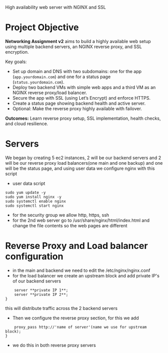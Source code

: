 High availability web server with NGINX and SSL

# Project Objective

**Networking Assignment v2** aims to build a highly available web setup using multiple backend servers, an NGINX reverse proxy, and SSL encryption.

Key goals:

- Set up domain and DNS with two subdomains: one for the app (`app.yourdomain.com`) and one for a status page (`status.yourdomain.com`).
- Deploy two backend VMs with simple web apps and a third VM as an NGINX reverse proxy/load balancer.
- Secure the app with SSL (using Let’s Encrypt) and enforce HTTPS.
- Create a status page showing backend health and active server.
- Optional: Make the reverse proxy highly available with failover.

**Outcomes:** Learn reverse proxy setup, SSL implementation, health checks, and cloud resilience.  

# Servers

We began by creating 5 ec2 instances, 2 will be our backend servers and 2 will be our reverse proxy load balancers(one main and one backup) and one will be the status page, and using user data we configure nginx with this script 
- user data script
```#!/bin/bash
sudo yum update -y
sudo yum install nginx -y
sudo systemctl enable nginx
sudo systemctl start nginx
```

- for the security group we allow http, https, ssh 
- for the 2nd web server go to /usr/share/nginx/html/index.html and change the file contents so the web pages are different


# Reverse Proxy and Load balancer configuration

- in the main and backend we need to edit the /etc/nginx/nginx.conf
- for the load balancer we create an upstream block and add private IP's of our backend servers
``` upstream 'name of server' {
    server **private IP 1**;
    server **private IP 2**;
}
```
this will distribute traffic across the 2 backend servers

- Then we configure the reverse proxy section, for this we add
``` location / {
    proxy_pass http://'name of server'(name we use for upstream block);
}
```
- we do this in both reverse proxy servers
